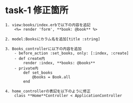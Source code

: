 # task-1 修正箇所  
  
	1. view:books/index.erbで以下の内容を追記  
		<%= render 'form', **book: @book** %>  
  
	2. model:Booksにカラム名を追加[title :string]  
  
	3. Books_controllerに以下の内容を追加  
		- before_action :set_books, only: [:index, :create]  
		- def create内  
			render :index, **books: @books**  
		- private内  
			def set_books  
      			@books = Book.all  
    		end  
  
    4. home_controllerの表記を以下のように修正  
    	class **Home**Controller < ApplicationController  